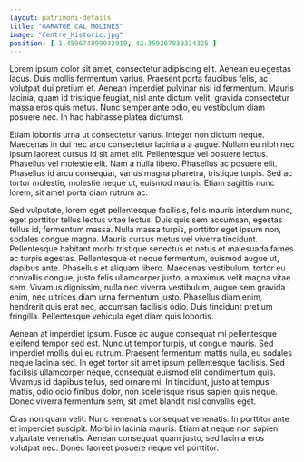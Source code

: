 ```yaml
---
layout: patrimoni-details
title: "GARATGE CAL MOLINES"
image: "Centre_Historic.jpg"
position: [ 1.459674899942919, 42.359267830334325 ]
---
```


Lorem ipsum dolor sit amet, consectetur adipiscing elit. Aenean eu egestas lacus. Duis mollis fermentum varius. Praesent
porta faucibus felis, ac volutpat dui pretium et. Aenean imperdiet pulvinar nisi id fermentum. Mauris lacinia, quam id
tristique feugiat, nisl ante dictum velit, gravida consectetur massa eros quis metus. Nunc semper ante odio, eu
vestibulum diam posuere nec. In hac habitasse platea dictumst.

Etiam lobortis urna ut consectetur varius. Integer non dictum neque. Maecenas in dui nec arcu consectetur lacinia a a
augue. Nullam eu nibh nec ipsum laoreet cursus id sit amet elit. Pellentesque vel posuere lectus. Phasellus vel molestie
elit. Nam a nulla libero. Phasellus ac posuere elit. Phasellus id arcu consequat, varius magna pharetra, tristique
turpis. Sed ac tortor molestie, molestie neque ut, euismod mauris. Etiam sagittis nunc lorem, sit amet porta diam rutrum
ac.

Sed vulputate, lorem eget pellentesque facilisis, felis mauris interdum nunc, eget porttitor tellus lectus vitae lectus.
Duis quis sem accumsan, egestas tellus id, fermentum massa. Nulla massa turpis, porttitor eget ipsum non, sodales congue
magna. Mauris cursus metus vel viverra tincidunt. Pellentesque habitant morbi tristique senectus et netus et malesuada
fames ac turpis egestas. Pellentesque et neque fermentum, euismod augue ut, dapibus ante. Phasellus et aliquam libero.
Maecenas vestibulum, tortor eu convallis congue, justo felis ullamcorper justo, a maximus velit magna vitae sem. Vivamus
dignissim, nulla nec viverra vestibulum, augue sem gravida enim, nec ultrices diam urna fermentum justo. Phasellus diam
enim, hendrerit quis erat nec, accumsan facilisis odio. Duis tincidunt pretium fringilla. Pellentesque vehicula eget
diam quis lobortis.

Aenean at imperdiet ipsum. Fusce ac augue consequat mi pellentesque eleifend tempor sed est. Nunc ut tempor turpis, ut
congue mauris. Sed imperdiet mollis dui eu rutrum. Praesent fermentum mattis nulla, eu sodales neque lacinia sed. In
eget tortor sit amet ipsum pellentesque facilisis. Sed facilisis ullamcorper neque, consequat euismod elit condimentum
quis. Vivamus id dapibus tellus, sed ornare mi. In tincidunt, justo at tempus mattis, odio odio finibus dolor, non
scelerisque risus sapien quis neque. Donec viverra fermentum sem, sit amet blandit nisl convallis eget.

Cras non quam velit. Nunc venenatis consequat venenatis. In porttitor ante et imperdiet suscipit. Morbi in lacinia
mauris. Etiam at neque non sapien vulputate venenatis. Aenean consequat quam justo, sed lacinia eros volutpat nec. Donec
laoreet posuere neque vel porttitor.
